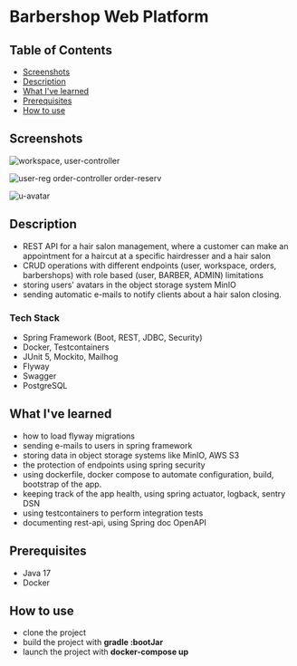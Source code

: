 # Barbershop Web Platform

## Table of Contents

- [Screenshots](#screenshots)
- [Description](#description)
- [What I've learned](#what-ive-learned)
- [Prerequisites ](#prerequisites)
- [How to use](#how-to-use)

## Screenshots
<p>
  <img style="max-width: 100%; height: auto;" alt="workspace, user-controller" src="https://github.com/user-attachments/assets/52f84fd4-c18d-447e-b2fc-4aab18fefc37">
</p>

<p>
  <img style="max-width: 100%; height: auto;" alt="user-reg order-controller order-reserv" src="https://github.com/user-attachments/assets/8877708f-4c37-478b-8b11-efa2d8442140">
</p>

<p>
  <img style="max-width: 100%; height: auto;" alt="u-avatar" src="https://github.com/user-attachments/assets/418b674a-4752-4d08-95d0-b9e6299cd1c9">
</p>

## Description
- REST API for a hair salon management, where a customer can make an appointment for a haircut at a specific hairdresser and a hair salon
- CRUD operations with different endpoints (user, workspace, orders, barbershops) with role based (user, BARBER, ADMIN) limitations
- storing users' avatars in the object storage system MinIO
- sending automatic e-mails to notify clients about a hair salon closing. 

### Tech Stack
- Spring Framework (Boot, REST, JDBC, Security)
- Docker, Testcontainers
- JUnit 5, Mockito, Mailhog
- Flyway
- Swagger
- PostgreSQL


## What I've learned
- how to load flyway migrations
- sending e-mails to users in spring framework
- storing data in object storage systems like MinIO, AWS S3
- the protection of endpoints using spring security
- using dockerfile, docker compose to automate configuration, build, bootstrap of the app. 
- keeping track of the app health, using spring actuator, logback, sentry DSN
- using testcontainers to perform integration tests
- documenting rest-api, using Spring doc OpenAPI

## Prerequisites
- Java 17
- Docker

## How to use
- clone the project
- build the project with **gradle :bootJar**
- launch the project with **docker-compose up**



